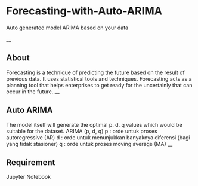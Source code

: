 # Forecasting-with-Auto-ARIMA
Auto generated model ARIMA based on your data

__
## About
Forecasting is a technique of predicting the future based on the result of previous data. It uses statistical tools and techniques. Forecasting acts as a planning tool that helps enterprises to get ready for the uncertainly that can occur in the future.
__
## Auto ARIMA
The model itself will generate the optimal p. d. q values which would be suitable for the dataset.
ARIMA (p, d, q)
p : orde untuk proses autoregressive (AR)
d : orde untuk menunjukkan banyaknya diferensi (bagi yang tidak stasioner)
q : orde untuk proses moving average (MA)
__
## Requirement
Jupyter Notebook

